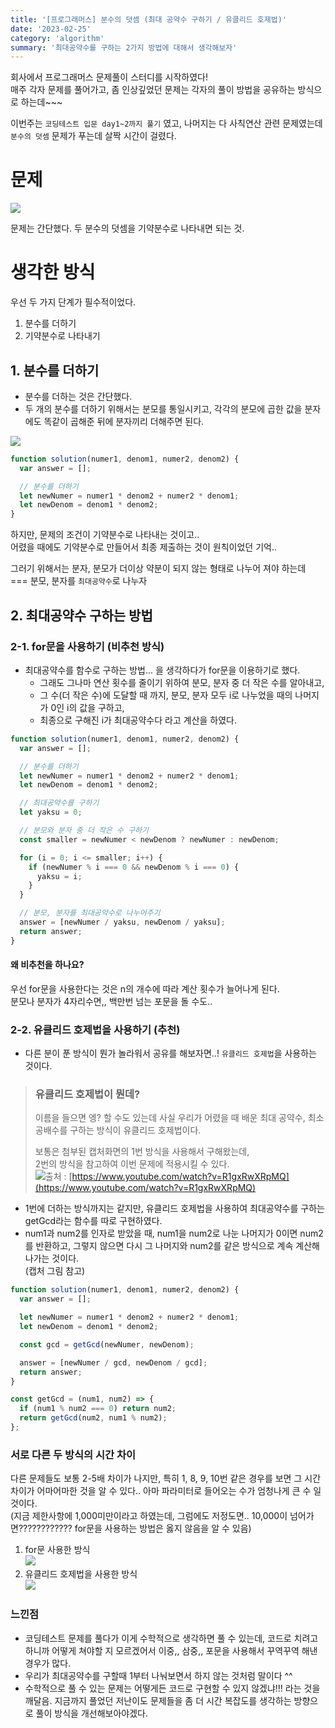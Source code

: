 ```yaml
---
title: '[프로그래머스] 분수의 덧셈 (최대 공약수 구하기 / 유클리드 호제법)'
date: '2023-02-25'
category: 'algorithm'
summary: '최대공약수를 구하는 2가지 방법에 대해서 생각해보자'
---
```


회사에서 프로그래머스 문제풀이 스터디를 시작하였다!  
매주 각자 문제를 풀어가고, 좀 인상깊었던 문제는 각자의 풀이 방법을 공유하는 방식으로 하는데~~~

이번주는 `코딩테스트 입문 day1~2까지 풀기` 였고, 나머지는 다 사칙연산 관련 문제였는데 `분수의 덧셈` 문제가 푸는데 살짝 시간이 걸렸다.

# 문제

![](https://velog.velcdn.com/images/jiwonyyy/post/1112faf9-75b1-41b4-a3a2-c0ced52eaf47/image.png)

문제는 간단했다. 두 분수의 덧셈을 기약분수로 나타내면 되는 것.

# 생각한 방식

우선 두 가지 단계가 필수적이었다.

1.  분수를 더하기
2.  기약분수로 나타내기

## 1\. 분수를 더하기

- 분수를 더하는 것은 간단했다.
- 두 개의 분수를 더하기 위해서는 분모를 통일시키고, 각각의 분모에 곱한 값을 분자에도 똑같이 곱해준 뒤에 분자끼리 더해주면 된다.

![](https://velog.velcdn.com/images/jiwonyyy/post/a665f994-80ad-477b-9e8a-0f94b959e9f8/image.png)

```js
function solution(numer1, denom1, numer2, denom2) {
  var answer = [];

  // 분수를 더하기
  let newNumer = numer1 * denom2 + numer2 * denom1;
  let newDenom = denom1 * denom2;
}
```

하지만, 문제의 조건이 기약분수로 나타내는 것이고..  
어렸을 때에도 기약분수로 만들어서 최종 제출하는 것이 원칙이었던 기억..

그러기 위해서는 분자, 분모가 더이상 약분이 되지 않는 형태로 나누어 져야 하는데  
\=== 분모, 분자를 `최대공약수`로 나누자

## 2\. 최대공약수 구하는 방법

### 2-1. for문을 사용하기 (비추천 방식)

- 최대공약수를 함수로 구하는 방법... 을 생각하다가 for문을 이용하기로 했다.
  - 그래도 그나마 연산 횟수를 줄이기 위하여 분모, 분자 중 더 작은 수를 알아내고,
  - 그 수(더 작은 수)에 도달할 때 까지, 분모, 분자 모두 i로 나누었을 때의 나머지가 0인 i의 값을 구하고,
  - 최종으로 구해진 i가 최대공약수다 라고 계산을 하였다.

```js
function solution(numer1, denom1, numer2, denom2) {
  var answer = [];

  // 분수를 더하기
  let newNumer = numer1 * denom2 + numer2 * denom1;
  let newDenom = denom1 * denom2;

  // 최대공약수를 구하기
  let yaksu = 0;

  // 분모와 분자 중 더 작은 수 구하기
  const smaller = newNumer < newDenom ? newNumer : newDenom;

  for (i = 0; i <= smaller; i++) {
    if (newNumer % i === 0 && newDenom % i === 0) {
      yaksu = i;
    }
  }

  // 분모, 분자를 최대공약수로 나누어주기
  answer = [newNumer / yaksu, newDenom / yaksu];
  return answer;
}
```

#### 왜 비추천을 하나요?

우선 for문을 사용한다는 것은 n의 개수에 따라 계산 횟수가 늘어나게 된다.  
분모나 분자가 4자리수면,, 백만번 넘는 포문을 돌 수도..

### 2-2. 유클리드 호제법을 사용하기 (추천)

- 다른 분이 푼 방식이 뭔가 놀라워서 공유를 해보자면..! `유클리드 호제법`을 사용하는 것이다.

> ### 유클리드 호제법이 뭔데?
>
> 이름을 들으면 엥? 할 수도 있는데 사실 우리가 어렸을 때 배운 최대 공약수, 최소 공배수를 구하는 방식이 유클리드 호제법이다.
>
> 보통은 첨부된 캡처화면의 1번 방식을 사용해서 구해왔는데,  
> 2번의 방식을 참고하여 이번 문제에 적용시킬 수 있다.  
> ![](https://velog.velcdn.com/images/jiwonyyy/post/041a490d-ebee-41d2-9840-617a427a0a1e/image.png)출처 : [https://www.youtube.com/watch?v=R1gxRwXRpMQ](https://www.youtube.com/watch?v=R1gxRwXRpMQ)

- 1번에 더하는 방식까지는 같지만, 유클리드 호제법을 사용하여 최대공약수를 구하는 getGcd라는 함수를 따로 구현하였다.
- num1과 num2를 인자로 받았을 때, num1을 num2로 나눈 나머지가 0이면 num2를 반환하고, 그렇지 않으면 다시 그 나머지와 num2를 같은 방식으로 계속 계산해 나가는 것이다.  
  (캡처 그림 참고)

```js
function solution(numer1, denom1, numer2, denom2) {
  var answer = [];

  let newNumer = numer1 * denom2 + numer2 * denom1;
  let newDenom = denom1 * denom2;

  const gcd = getGcd(newNumer, newDenom);

  answer = [newNumer / gcd, newDenom / gcd];
  return answer;
}

const getGcd = (num1, num2) => {
  if (num1 % num2 === 0) return num2;
  return getGcd(num2, num1 % num2);
};
```

### 서로 다른 두 방식의 시간 차이

다른 문제들도 보통 2-5배 차이가 나지만, 특히 1, 8, 9, 10번 같은 경우를 보면 그 시간 차이가 어마어마한 것을 알 수 있다.. 아마 파라미터로 들어오는 수가 엄청나게 큰 수 일 것이다.  
(지금 제한사항에 1,000미만이라고 하였는데, 그럼에도 저정도면.. 10,000이 넘어가면???????????? for문을 사용하는 방법은 옳지 않음을 알 수 있음)

1.  for문 사용한 방식  
    ![](https://velog.velcdn.com/images/jiwonyyy/post/e9f095e2-eca4-4c1a-be96-7b66aaaf9d98/image.png)
2.  유클리드 호제법을 사용한 방식  
    ![](https://velog.velcdn.com/images/jiwonyyy/post/c357c89f-c341-4f8f-aab7-57958c3c7727/image.png)

### 느낀점

- 코딩테스트 문제를 풀다가 이게 수학적으로 생각하면 풀 수 있는데, 코드로 치려고 하니까 어떻게 쳐야할 지 모르겠어서 이중,, 삼중,, 포문을 사용해서 꾸역꾸역 해낸 경우가 많다.
- 우리가 최대공약수를 구할때 1부터 나눠보면서 하지 않는 것처럼 말이다 ^^
- 수학적으로 풀 수 있는 문제는 어떻게든 코드로 구현할 수 있지 않겠냐!!! 라는 것을 깨달음. 지금까지 풀었던 저난이도 문제들을 좀 더 시간 복잡도를 생각하는 방향으로 풀이 방식을 개선해보아야겠다.
